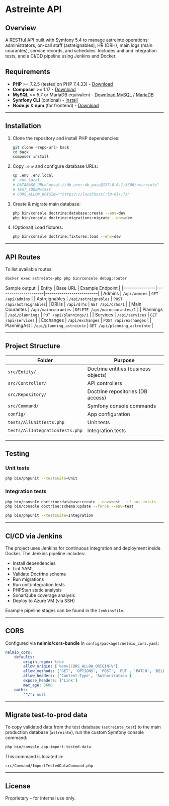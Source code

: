 # Astreinte API

## Overview
A RESTful API built with Symfony 5.4 to manage astreinte operations: administrators, on-call staff (astreignables), HR (DRH), main logs (main courantes), service records, and schedules. Includes unit and integration tests, and a CI/CD pipeline using Jenkins and Docker.

## Requirements
- **PHP** >= 7.2.5 (tested on PHP 7.4.33) - [Download](https://www.php.net/downloads.php)
- **Composer** >= 1.17 - [Download](https://getcomposer.org/download/)
- **MySQL** >= 5.7 or MariaDB equivalent - [Download MySQL](https://dev.mysql.com/downloads/) / [MariaDB](https://mariadb.org/download/)
- **Symfony CLI** (optional) - [Install](https://symfony.com/download)
- **Node.js** & **npm** (for frontend) - [Download](https://nodejs.org/)

---

## Installation

1. Clone the repository and install PHP dependencies:
   ```bash
   git clone <repo-url> back
   cd back
   composer install
   ```

2. Copy `.env` and configure database URLs:
   ```bash
   cp .env .env.local
   # .env.local:
   # DATABASE_URL="mysql://db_user:db_pass@127.0.0.1:3306/astreinte"
   # TEST_TOKEN=test
   # CORS_ALLOW_ORIGIN="^https?://localhost(:[0-9]+)?$"
   ```

3. Create & migrate main database:
   ```bash
   php bin/console doctrine:database:create --env=dev
   php bin/console doctrine:migrations:migrate --env=dev
   ```

4. (Optional) Load fixtures:
   ```bash
   php bin/console doctrine:fixtures:load --env=dev
   ```

---

## API Routes

To list available routes:
```bash
docker exec astreinte-php php bin/console debug:router
```

Sample output:
| Entity         | Base URL             | Example Endpoint         |
|----------------|----------------------|--------------------------|
| Admins         | `/api/admins`        | `GET /api/admins`        |
| Astreignables  | `/api/astreignables` | `POST /api/astreignables`|
| DRHs           | `/api/drhs`          | `GET /api/drhs/1`        |
| Main Courantes | `/api/maincourantes` | `DELETE /api/maincourantes/1` |
| Plannings      | `/api/plannings`     | `PUT /api/plannings/1`   |
| Services       | `/api/services`      | `GET /api/services`      |
| Exchanges      | `/api/exchanges`     | `POST /api/exchanges`    |
| PlanningAst    | `/api/planning_astreinte` | `GET /api/planning_astreinte` |

---

## Project Structure

| Folder                         | Purpose                                |
|--------------------------------|----------------------------------------|
| `src/Entity/`                  | Doctrine entities (business objects)   |
| `src/Controller/`              | API controllers                        |
| `src/Repository/`              | Doctrine repositories (DB access)      |
| `src/Command/`                 | Symfony console commands               |
| `config/`                      | App configuration                      |
| `tests/AllUnitTests.php`       | Unit tests                             |
| `tests/AllIntegrationTests.php`| Integration tests                      |

---

## Testing

### Unit tests
```bash
php bin/phpunit --testsuite=Unit
```

### Integration tests
```bash
php bin/console doctrine:database:create --env=test --if-not-exists
php bin/console doctrine:schema:update --force --env=test

php bin/phpunit --testsuite=Integration
```

---

## CI/CD via Jenkins

The project uses Jenkins for continuous integration and deployment inside Docker. The Jenkins pipeline includes:

- Install dependencies
- Lint YAML
- Validate Doctrine schema
- Run migrations
- Run unit/integration tests
- PHPStan static analysis
- SonarQube coverage analysis
- Deploy to Azure VM (via SSH)

Example pipeline stages can be found in the `Jenkinsfile`.

---

## CORS

Configured via **nelmio/cors-bundle** in `config/packages/nelmio_cors.yaml`:
```yaml
nelmio_cors:
    defaults:
        origin_regex: true
        allow_origin: ['%env(CORS_ALLOW_ORIGIN)%']
        allow_methods: ['GET', 'OPTIONS', 'POST', 'PUT', 'PATCH', 'DELETE']
        allow_headers: ['Content-Type', 'Authorization']
        expose_headers: ['Link']
        max_age: 3600
    paths:
        '^/': null
```

---

## Migrate test-to-prod data

To copy validated data from the test database (`astreinte_test`) to the main production database (`astreinte`), run the custom Symfony console command:

```bash
php bin/console app:import-tested-data
```

This command is located in:

```
src/Command/ImportTestedDataCommand.php
```

---

## License
Proprietary – for internal use only.